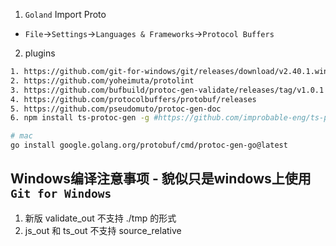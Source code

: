 1. `Goland` Import Proto
  * `File`->`Settings`->`Languages & Frameworks`->`Protocol Buffers`

2. plugins

  ```bash
  1. https://github.com/git-for-windows/git/releases/download/v2.40.1.windows.1/Git-2.40.1-64-bit.exe
  2. https://github.com/yoheimuta/protolint
  3. https://github.com/bufbuild/protoc-gen-validate/releases/tag/v1.0.1
  4. https://github.com/protocolbuffers/protobuf/releases
  5. https://github.com/pseudomuto/protoc-gen-doc
  6. npm install ts-protoc-gen -g #https://github.com/improbable-eng/ts-protoc-gen
  ```

```bash
# mac
go install google.golang.org/protobuf/cmd/protoc-gen-go@latest

```


## Windows编译注意事项 - 貌似只是windows上使用`Git for Windows`

1. 新版 validate_out 不支持 ./tmp 的形式
2. js_out 和 ts_out 不支持 source_relative
